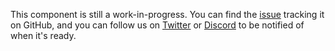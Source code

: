 This component is still a work-in-progress. You can find the [issue](https://github.com/vidstack/player/issues/25)
tracking it on GitHub, and you can follow us on [Twitter](https://twitter.com/vidstackjs?lang=en)
or [Discord](https://discord.com/invite/7RGU7wvsu9) to be notified of when it's ready.
